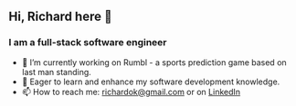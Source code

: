 ## Hi, Richard here 👋

### I am a full-stack software engineer

- 🔭 I’m currently working on Rumbl - a sports prediction game based on last man standing.
- 🌱 Eager to learn and enhance my software development knowledge.
- 📫 How to reach me: richardok@gmail.com or on [LinkedIn](https://www.linkedin.com/in/richard-konadu/)
